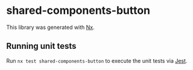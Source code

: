 # shared-components-button

This library was generated with [Nx](https://nx.dev).

## Running unit tests

Run `nx test shared-components-button` to execute the unit tests via [Jest](https://jestjs.io).
